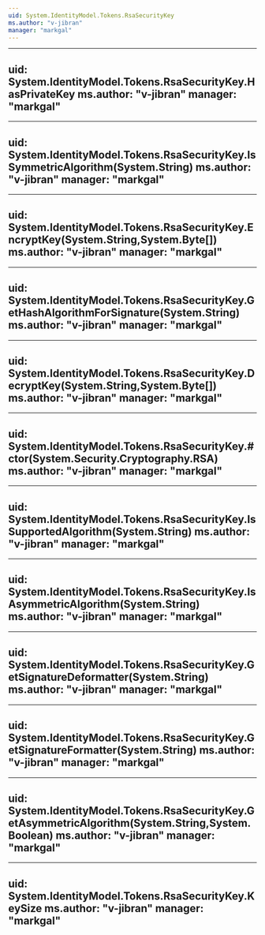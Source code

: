 ```yaml
---
uid: System.IdentityModel.Tokens.RsaSecurityKey
ms.author: "v-jibran"
manager: "markgal"
---
```


---
uid: System.IdentityModel.Tokens.RsaSecurityKey.HasPrivateKey
ms.author: "v-jibran"
manager: "markgal"
---

---
uid: System.IdentityModel.Tokens.RsaSecurityKey.IsSymmetricAlgorithm(System.String)
ms.author: "v-jibran"
manager: "markgal"
---

---
uid: System.IdentityModel.Tokens.RsaSecurityKey.EncryptKey(System.String,System.Byte[])
ms.author: "v-jibran"
manager: "markgal"
---

---
uid: System.IdentityModel.Tokens.RsaSecurityKey.GetHashAlgorithmForSignature(System.String)
ms.author: "v-jibran"
manager: "markgal"
---

---
uid: System.IdentityModel.Tokens.RsaSecurityKey.DecryptKey(System.String,System.Byte[])
ms.author: "v-jibran"
manager: "markgal"
---

---
uid: System.IdentityModel.Tokens.RsaSecurityKey.#ctor(System.Security.Cryptography.RSA)
ms.author: "v-jibran"
manager: "markgal"
---

---
uid: System.IdentityModel.Tokens.RsaSecurityKey.IsSupportedAlgorithm(System.String)
ms.author: "v-jibran"
manager: "markgal"
---

---
uid: System.IdentityModel.Tokens.RsaSecurityKey.IsAsymmetricAlgorithm(System.String)
ms.author: "v-jibran"
manager: "markgal"
---

---
uid: System.IdentityModel.Tokens.RsaSecurityKey.GetSignatureDeformatter(System.String)
ms.author: "v-jibran"
manager: "markgal"
---

---
uid: System.IdentityModel.Tokens.RsaSecurityKey.GetSignatureFormatter(System.String)
ms.author: "v-jibran"
manager: "markgal"
---

---
uid: System.IdentityModel.Tokens.RsaSecurityKey.GetAsymmetricAlgorithm(System.String,System.Boolean)
ms.author: "v-jibran"
manager: "markgal"
---

---
uid: System.IdentityModel.Tokens.RsaSecurityKey.KeySize
ms.author: "v-jibran"
manager: "markgal"
---
